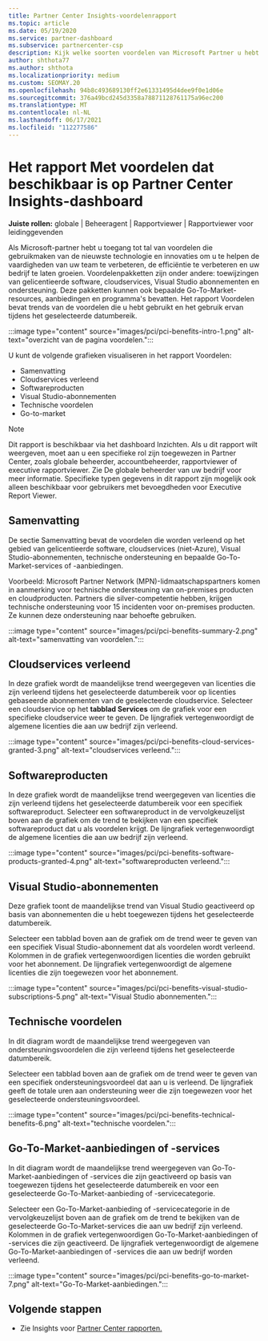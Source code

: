 ```yaml
---
title: Partner Center Insights-voordelenrapport
ms.topic: article
ms.date: 05/19/2020
ms.service: partner-dashboard
ms.subservice: partnercenter-csp
description: Kijk welke soorten voordelen van Microsoft Partner u hebt gekregen om uw bedrijf te helpen groeien, de efficiëntie te verbeteren en de vaardigheden van uw team te verbeteren.
author: shthota77
ms.author: shthota
ms.localizationpriority: medium
ms.custom: SEOMAY.20
ms.openlocfilehash: 94b8c493689130ff2e61331495d4dee9f0e1d06e
ms.sourcegitcommit: 376a49bcd245d3358a78871128761175a96ec200
ms.translationtype: MT
ms.contentlocale: nl-NL
ms.lasthandoff: 06/17/2021
ms.locfileid: "112277586"
---
```

# <a name="benefits-report-available-from-the-partner-center-insights-dashboard"></a>Het rapport Met voordelen dat beschikbaar is op Partner Center Insights-dashboard

**Juiste rollen:** globale | Beheeragent | Rapportviewer | Rapportviewer voor leidinggevenden

Als Microsoft-partner hebt u toegang tot tal van voordelen die gebruikmaken van de nieuwste technologie en innovaties om u te helpen de vaardigheden van uw team te verbeteren, de efficiëntie te verbeteren en uw bedrijf te laten groeien. Voordelenpakketten zijn onder andere: toewijzingen van gelicentieerde software, cloudservices, Visual Studio abonnementen en ondersteuning. Deze pakketten kunnen ook bepaalde Go-To-Market-resources, aanbiedingen en programma's bevatten. Het rapport Voordelen bevat trends van de voordelen die u hebt gebruikt en het gebruik ervan tijdens het geselecteerde datumbereik.

:::image type="content" source="images/pci/pci-benefits-intro-1.png" alt-text="overzicht van de pagina voordelen.":::

U kunt de volgende grafieken visualiseren in het rapport Voordelen:

- Samenvatting
- Cloudservices verleend
- Softwareproducten
- Visual Studio-abonnementen
- Technische voordelen
- Go-to-market

 > [!NOTE]
 > Dit rapport is beschikbaar via het dashboard Inzichten. Als u dit rapport wilt weergeven, moet aan u een specifieke rol zijn toegewezen in Partner Center, zoals globale beheerder, accountbeheerder, rapportviewer of executive rapportviewer. Zie De globale beheerder van uw bedrijf voor meer informatie. Specifieke typen gegevens in dit rapport zijn mogelijk ook alleen beschikbaar voor gebruikers met bevoegdheden voor Executive Report Viewer.

## <a name="summary"></a>Samenvatting

De sectie Samenvatting bevat de voordelen die worden verleend op het gebied van gelicentieerde software, cloudservices (niet-Azure), Visual Studio-abonnementen, technische ondersteuning en bepaalde Go-To-Market-services of -aanbiedingen.

Voorbeeld: Microsoft Partner Network (MPN)-lidmaatschapspartners komen in aanmerking voor technische ondersteuning van on-premises producten en cloudproducten. Partners die silver-competentie hebben, krijgen technische ondersteuning voor 15 incidenten voor on-premises producten. Ze kunnen deze ondersteuning naar behoefte gebruiken. 

:::image type="content" source="images/pci/pci-benefits-summary-2.png" alt-text="samenvatting van voordelen.":::

## <a name="cloud-services-granted"></a>Cloudservices verleend

In deze grafiek wordt de maandelijkse trend weergegeven van licenties die zijn verleend tijdens het geselecteerde datumbereik voor op licenties gebaseerde abonnementen van de geselecteerde cloudservice.
Selecteer een cloudservice op het **tabblad Services** om de grafiek voor een specifieke cloudservice weer te geven. De lijngrafiek vertegenwoordigt de algemene licenties die aan uw bedrijf zijn verleend.

:::image type="content" source="images/pci/pci-benefits-cloud-services-granted-3.png" alt-text="cloudservices verleend.":::

## <a name="software-products"></a>Softwareproducten

In deze grafiek wordt de maandelijkse trend weergegeven van licenties die zijn verleend tijdens het geselecteerde datumbereik voor een specifiek softwareproduct. Selecteer een softwareproduct in de vervolgkeuzelijst boven aan de grafiek om de trend te bekijken van een specifiek softwareproduct dat u als voordelen krijgt. De lijngrafiek vertegenwoordigt de algemene licenties die aan uw bedrijf zijn verleend.

:::image type="content" source="images/pci/pci-benefits-software-products-granted-4.png" alt-text="softwareproducten verleend.":::

## <a name="visual-studio-subscriptions"></a>Visual Studio-abonnementen

Deze grafiek toont de maandelijkse trend van Visual Studio geactiveerd op basis van abonnementen die u hebt toegewezen tijdens het geselecteerde datumbereik.

Selecteer een tabblad boven aan de grafiek om de trend weer te geven van een specifiek Visual Studio-abonnement dat als voordelen wordt verleend. Kolommen in de grafiek vertegenwoordigen licenties die worden gebruikt voor het abonnement. De lijngrafiek vertegenwoordigt de algemene licenties die zijn toegewezen voor het abonnement.

:::image type="content" source="images/pci/pci-benefits-visual-studio-subscriptions-5.png" alt-text="Visual Studio abonnementen.":::

## <a name="technical-benefits"></a>Technische voordelen

In dit diagram wordt de maandelijkse trend weergegeven van ondersteuningsvoordelen die zijn verleend tijdens het geselecteerde datumbereik.

Selecteer een tabblad boven aan de grafiek om de trend weer te geven van een specifiek ondersteuningsvoordeel dat aan u is verleend. De lijngrafiek geeft de totale uren aan ondersteuning weer die zijn toegewezen voor het geselecteerde ondersteuningsvoordeel.

:::image type="content" source="images/pci/pci-benefits-technical-benefits-6.png" alt-text="technische voordelen.":::

## <a name="go-to-market-offers-or-services"></a>Go-To-Market-aanbiedingen of -services

In dit diagram wordt de maandelijkse trend weergegeven van Go-To-Market-aanbiedingen of -services die zijn geactiveerd op basis van toegewezen tijdens het geselecteerde datumbereik en voor een geselecteerde Go-To-Market-aanbieding of -servicecategorie.

Selecteer een Go-To-Market-aanbieding of -servicecategorie in de vervolgkeuzelijst boven aan de grafiek om de trend te bekijken van de geselecteerde Go-To-Market-services die aan uw bedrijf zijn verleend. Kolommen in de grafiek vertegenwoordigen Go-To-Market-aanbiedingen of -services die zijn geactiveerd. De lijngrafiek vertegenwoordigt de algemene Go-To-Market-aanbiedingen of -services die aan uw bedrijf worden verleend.

:::image type="content" source="images/pci/pci-benefits-go-to-market-7.png" alt-text="Go-To-Market-aanbiedingen.":::

## <a name="next-steps"></a>Volgende stappen

- Zie Insights voor [Partner Center rapporten.](partner-center-insights.md)

